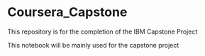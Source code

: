 # Coursera_Capstone
This repository is for the completion of the IBM Capstone Project

This notebook will be mainly used for the capstone project
